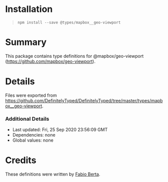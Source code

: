 # Installation
> `npm install --save @types/mapbox__geo-viewport`

# Summary
This package contains type definitions for @mapbox/geo-viewport (https://github.com/mapbox/geo-viewport).

# Details
Files were exported from https://github.com/DefinitelyTyped/DefinitelyTyped/tree/master/types/mapbox__geo-viewport.

### Additional Details
 * Last updated: Fri, 25 Sep 2020 23:56:09 GMT
 * Dependencies: none
 * Global values: none

# Credits
These definitions were written by [Fabio Berta](https://github.com/fnberta).
